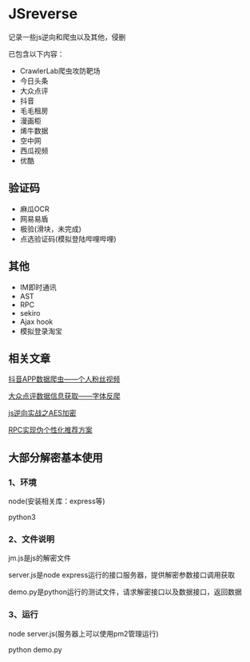 # JSreverse

记录一些js逆向和爬虫以及其他，侵删

已包含以下内容：

 - CrawlerLab爬虫攻防靶场
 - 今日头条
 - 大众点评
 - 抖音
 - 毛毛租房
 - 漫画柜
 - 烯牛数据
 - 空中网
 - 西瓜视频
 - 优酷
 
 ## 验证码
 
 - 麻瓜OCR
 - 网易易盾
 - 极验(滑块，未完成)
 - 点选验证码(模拟登陆哔哩哔哩)

## 其他

 - IM即时通讯
 - AST
 - RPC
 - sekiro
 - Ajax hook
 - 模拟登录淘宝

## 相关文章

[抖音APP数据爬虫——个人粉丝视频](https://www.downdawn.com/blog/detail/26/)


[大众点评数据信息获取——字体反爬](https://www.downdawn.com/blog/detail/33/)


[js逆向实战之AES加密](https://www.downdawn.com/blog/detail/35/)


[RPC实现伪个性化推荐方案](https://www.downdawn.com/blog/detail/36/)

## 大部分解密基本使用

### 1、环境

node(安装相关库：express等)

python3

###  2、文件说明
jm.js是js的解密文件

server.js是node express运行的接口服务器，提供解密参数接口调用获取

demo.py是python运行的测试文件，请求解密接口以及数据接口，返回数据

###  3、运行

node server.js(服务器上可以使用pm2管理运行)

python demo.py

